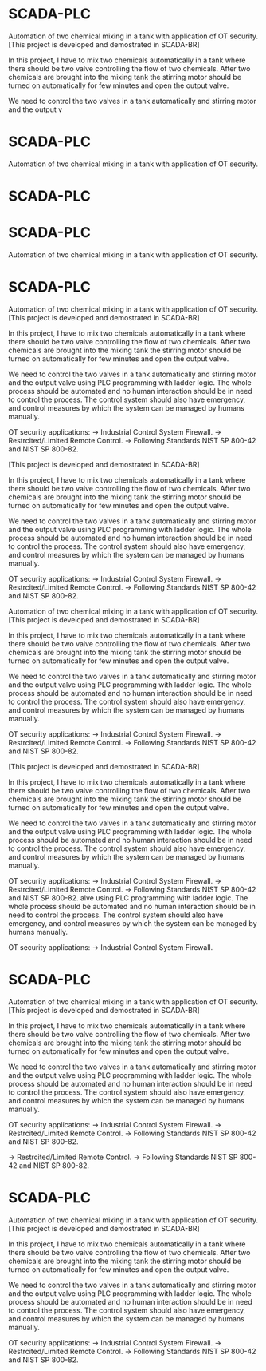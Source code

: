 
# SCADA-PLC
Automation of two chemical mixing in a tank with application of OT security.
[This project is developed and demostrated in SCADA-BR]

In this project, I have to mix two chemicals automatically in a tank where there should be two valve controlling the flow of two chemicals. After two chemicals are brought into the mixing tank the stirring motor should be turned on automatically for few minutes and open the output valve.

We need to control the two valves in a tank automatically and stirring motor and the output v
# SCADA-PLC
Automation of two chemical mixing in a tank with application of OT security.
# SCADA-PLC
# SCADA-PLC
Automation of two chemical mixing in a tank with application of OT security.
# SCADA-PLC
Automation of two chemical mixing in a tank with application of OT security.
[This project is developed and demostrated in SCADA-BR]

In this project, I have to mix two chemicals automatically in a tank where there should be two valve controlling the flow of two chemicals. After two chemicals are brought into the mixing tank the stirring motor should be turned on automatically for few minutes and open the output valve.

We need to control the two valves in a tank automatically and stirring motor and the output valve using PLC programming with ladder logic. The whole process should be automated and no human interaction should be in need to control the process. The control system should also have emergency, and control measures by which the system can be managed by humans manually.

OT security applications:
-> Industrial Control System Firewall.
-> Restrcited/Limited Remote Control.
-> Following Standards NIST SP 800-42 and NIST SP 800-82. 

[This project is developed and demostrated in SCADA-BR]

In this project, I have to mix two chemicals automatically in a tank where there should be two valve controlling the flow of two chemicals. After two chemicals are brought into the mixing tank the stirring motor should be turned on automatically for few minutes and open the output valve.

We need to control the two valves in a tank automatically and stirring motor and the output valve using PLC programming with ladder logic. The whole process should be automated and no human interaction should be in need to control the process. The control system should also have emergency, and control measures by which the system can be managed by humans manually.

OT security applications:
-> Industrial Control System Firewall.
-> Restrcited/Limited Remote Control.
-> Following Standards NIST SP 800-42 and NIST SP 800-82. 

Automation of two chemical mixing in a tank with application of OT security.
[This project is developed and demostrated in SCADA-BR]

In this project, I have to mix two chemicals automatically in a tank where there should be two valve controlling the flow of two chemicals. After two chemicals are brought into the mixing tank the stirring motor should be turned on automatically for few minutes and open the output valve.

We need to control the two valves in a tank automatically and stirring motor and the output valve using PLC programming with ladder logic. The whole process should be automated and no human interaction should be in need to control the process. The control system should also have emergency, and control measures by which the system can be managed by humans manually.

OT security applications:
-> Industrial Control System Firewall.
-> Restrcited/Limited Remote Control.
-> Following Standards NIST SP 800-42 and NIST SP 800-82. 

[This project is developed and demostrated in SCADA-BR]

In this project, I have to mix two chemicals automatically in a tank where there should be two valve controlling the flow of two chemicals. After two chemicals are brought into the mixing tank the stirring motor should be turned on automatically for few minutes and open the output valve.

We need to control the two valves in a tank automatically and stirring motor and the output valve using PLC programming with ladder logic. The whole process should be automated and no human interaction should be in need to control the process. The control system should also have emergency, and control measures by which the system can be managed by humans manually.

OT security applications:
-> Industrial Control System Firewall.
-> Restrcited/Limited Remote Control.
-> Following Standards NIST SP 800-42 and NIST SP 800-82. 
alve using PLC programming with ladder logic. The whole process should be automated and no human interaction should be in need to control the process. The control system should also have emergency, and control measures by which the system can be managed by humans manually.

OT security applications:
-> Industrial Control System Firewall.
# SCADA-PLC
Automation of two chemical mixing in a tank with application of OT security.
[This project is developed and demostrated in SCADA-BR]

In this project, I have to mix two chemicals automatically in a tank where there should be two valve controlling the flow of two chemicals. After two chemicals are brought into the mixing tank the stirring motor should be turned on automatically for few minutes and open the output valve.

We need to control the two valves in a tank automatically and stirring motor and the output valve using PLC programming with ladder logic. The whole process should be automated and no human interaction should be in need to control the process. The control system should also have emergency, and control measures by which the system can be managed by humans manually.

OT security applications:
-> Industrial Control System Firewall.
-> Restrcited/Limited Remote Control.
-> Following Standards NIST SP 800-42 and NIST SP 800-82. 

-> Restrcited/Limited Remote Control.
-> Following Standards NIST SP 800-42 and NIST SP 800-82. 

# SCADA-PLC
Automation of two chemical mixing in a tank with application of OT security.
[This project is developed and demostrated in SCADA-BR]

In this project, I have to mix two chemicals automatically in a tank where there should be two valve controlling the flow of two chemicals. After two chemicals are brought into the mixing tank the stirring motor should be turned on automatically for few minutes and open the output valve.

We need to control the two valves in a tank automatically and stirring motor and the output valve using PLC programming with ladder logic. The whole process should be automated and no human interaction should be in need to control the process. The control system should also have emergency, and control measures by which the system can be managed by humans manually.

OT security applications:
-> Industrial Control System Firewall.
-> Restrcited/Limited Remote Control.
-> Following Standards NIST SP 800-42 and NIST SP 800-82. 
